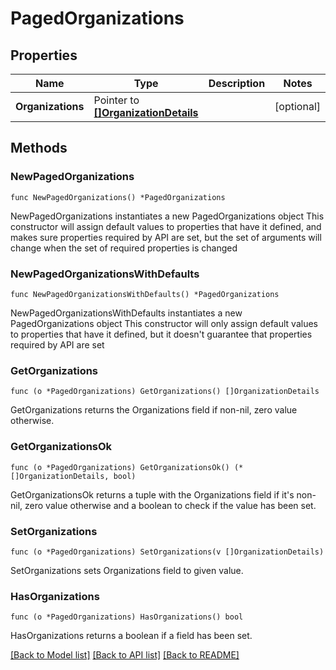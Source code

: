 # PagedOrganizations

## Properties

Name | Type | Description | Notes
------------ | ------------- | ------------- | -------------
**Organizations** | Pointer to [**[]OrganizationDetails**](OrganizationDetails.md) |  | [optional] 

## Methods

### NewPagedOrganizations

`func NewPagedOrganizations() *PagedOrganizations`

NewPagedOrganizations instantiates a new PagedOrganizations object
This constructor will assign default values to properties that have it defined,
and makes sure properties required by API are set, but the set of arguments
will change when the set of required properties is changed

### NewPagedOrganizationsWithDefaults

`func NewPagedOrganizationsWithDefaults() *PagedOrganizations`

NewPagedOrganizationsWithDefaults instantiates a new PagedOrganizations object
This constructor will only assign default values to properties that have it defined,
but it doesn't guarantee that properties required by API are set

### GetOrganizations

`func (o *PagedOrganizations) GetOrganizations() []OrganizationDetails`

GetOrganizations returns the Organizations field if non-nil, zero value otherwise.

### GetOrganizationsOk

`func (o *PagedOrganizations) GetOrganizationsOk() (*[]OrganizationDetails, bool)`

GetOrganizationsOk returns a tuple with the Organizations field if it's non-nil, zero value otherwise
and a boolean to check if the value has been set.

### SetOrganizations

`func (o *PagedOrganizations) SetOrganizations(v []OrganizationDetails)`

SetOrganizations sets Organizations field to given value.

### HasOrganizations

`func (o *PagedOrganizations) HasOrganizations() bool`

HasOrganizations returns a boolean if a field has been set.


[[Back to Model list]](../README.md#documentation-for-models) [[Back to API list]](../README.md#documentation-for-api-endpoints) [[Back to README]](../README.md)



